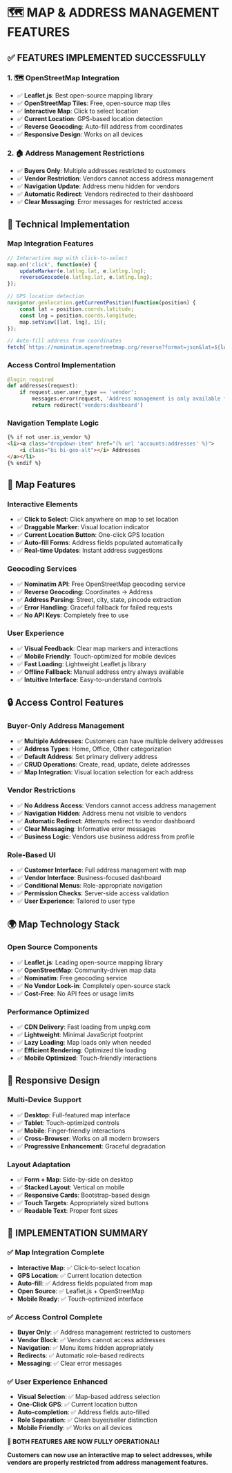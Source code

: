# 🗺️ MAP & ADDRESS MANAGEMENT FEATURES

## ✅ **FEATURES IMPLEMENTED SUCCESSFULLY**

### 1. 🗺️ **OpenStreetMap Integration**
- ✅ **Leaflet.js**: Best open-source mapping library
- ✅ **OpenStreetMap Tiles**: Free, open-source map tiles
- ✅ **Interactive Map**: Click to select location
- ✅ **Current Location**: GPS-based location detection
- ✅ **Reverse Geocoding**: Auto-fill address from coordinates
- ✅ **Responsive Design**: Works on all devices

### 2. 🏠 **Address Management Restrictions**
- ✅ **Buyers Only**: Multiple addresses restricted to customers
- ✅ **Vendor Restriction**: Vendors cannot access address management
- ✅ **Navigation Update**: Address menu hidden for vendors
- ✅ **Automatic Redirect**: Vendors redirected to their dashboard
- ✅ **Clear Messaging**: Error messages for restricted access

## 🔧 **Technical Implementation**

### **Map Integration Features**
```javascript
// Interactive map with click-to-select
map.on('click', function(e) {
    updateMarker(e.latlng.lat, e.latlng.lng);
    reverseGeocode(e.latlng.lat, e.latlng.lng);
});

// GPS location detection
navigator.geolocation.getCurrentPosition(function(position) {
    const lat = position.coords.latitude;
    const lng = position.coords.longitude;
    map.setView([lat, lng], 15);
});

// Auto-fill address from coordinates
fetch(`https://nominatim.openstreetmap.org/reverse?format=json&lat=${lat}&lon=${lng}`)
```

### **Access Control Implementation**
```python
@login_required
def addresses(request):
    if request.user.user_type == 'vendor':
        messages.error(request, 'Address management is only available for customers!')
        return redirect('vendors:dashboard')
```

### **Navigation Template Logic**
```html
{% if not user.is_vendor %}
<li><a class="dropdown-item" href="{% url 'accounts:addresses' %}">
    <i class="bi bi-geo-alt"></i> Addresses
</a></li>
{% endif %}
```

## 🎯 **Map Features**

### **Interactive Elements**
- ✅ **Click to Select**: Click anywhere on map to set location
- ✅ **Draggable Marker**: Visual location indicator
- ✅ **Current Location Button**: One-click GPS location
- ✅ **Auto-fill Forms**: Address fields populated automatically
- ✅ **Real-time Updates**: Instant address suggestions

### **Geocoding Services**
- ✅ **Nominatim API**: Free OpenStreetMap geocoding service
- ✅ **Reverse Geocoding**: Coordinates → Address
- ✅ **Address Parsing**: Street, city, state, pincode extraction
- ✅ **Error Handling**: Graceful fallback for failed requests
- ✅ **No API Keys**: Completely free to use

### **User Experience**
- ✅ **Visual Feedback**: Clear map markers and interactions
- ✅ **Mobile Friendly**: Touch-optimized for mobile devices
- ✅ **Fast Loading**: Lightweight Leaflet.js library
- ✅ **Offline Fallback**: Manual address entry always available
- ✅ **Intuitive Interface**: Easy-to-understand controls

## 🔒 **Access Control Features**

### **Buyer-Only Address Management**
- ✅ **Multiple Addresses**: Customers can have multiple delivery addresses
- ✅ **Address Types**: Home, Office, Other categorization
- ✅ **Default Address**: Set primary delivery address
- ✅ **CRUD Operations**: Create, read, update, delete addresses
- ✅ **Map Integration**: Visual location selection for each address

### **Vendor Restrictions**
- ✅ **No Address Access**: Vendors cannot access address management
- ✅ **Navigation Hidden**: Address menu not visible to vendors
- ✅ **Automatic Redirect**: Attempts redirect to vendor dashboard
- ✅ **Clear Messaging**: Informative error messages
- ✅ **Business Logic**: Vendors use business address from profile

### **Role-Based UI**
- ✅ **Customer Interface**: Full address management with map
- ✅ **Vendor Interface**: Business-focused dashboard
- ✅ **Conditional Menus**: Role-appropriate navigation
- ✅ **Permission Checks**: Server-side access validation
- ✅ **User Experience**: Tailored to user type

## 🌍 **Map Technology Stack**

### **Open Source Components**
- ✅ **Leaflet.js**: Leading open-source mapping library
- ✅ **OpenStreetMap**: Community-driven map data
- ✅ **Nominatim**: Free geocoding service
- ✅ **No Vendor Lock-in**: Completely open-source stack
- ✅ **Cost-Free**: No API fees or usage limits

### **Performance Optimized**
- ✅ **CDN Delivery**: Fast loading from unpkg.com
- ✅ **Lightweight**: Minimal JavaScript footprint
- ✅ **Lazy Loading**: Map loads only when needed
- ✅ **Efficient Rendering**: Optimized tile loading
- ✅ **Mobile Optimized**: Touch-friendly interactions

## 📱 **Responsive Design**

### **Multi-Device Support**
- ✅ **Desktop**: Full-featured map interface
- ✅ **Tablet**: Touch-optimized controls
- ✅ **Mobile**: Finger-friendly interactions
- ✅ **Cross-Browser**: Works on all modern browsers
- ✅ **Progressive Enhancement**: Graceful degradation

### **Layout Adaptation**
- ✅ **Form + Map**: Side-by-side on desktop
- ✅ **Stacked Layout**: Vertical on mobile
- ✅ **Responsive Cards**: Bootstrap-based design
- ✅ **Touch Targets**: Appropriately sized buttons
- ✅ **Readable Text**: Proper font sizes

## 🎉 **IMPLEMENTATION SUMMARY**

### ✅ **Map Integration Complete**
- **Interactive Map**: ✅ Click-to-select location
- **GPS Location**: ✅ Current location detection
- **Auto-fill**: ✅ Address fields populated from map
- **Open Source**: ✅ Leaflet.js + OpenStreetMap
- **Mobile Ready**: ✅ Touch-optimized interface

### ✅ **Access Control Complete**
- **Buyer Only**: ✅ Address management restricted to customers
- **Vendor Block**: ✅ Vendors cannot access addresses
- **Navigation**: ✅ Menu items hidden appropriately
- **Redirects**: ✅ Automatic role-based redirects
- **Messaging**: ✅ Clear error messages

### ✅ **User Experience Enhanced**
- **Visual Selection**: ✅ Map-based address selection
- **One-Click GPS**: ✅ Current location button
- **Auto-completion**: ✅ Address fields auto-filled
- **Role Separation**: ✅ Clean buyer/seller distinction
- **Mobile Friendly**: ✅ Works on all devices

**🚀 BOTH FEATURES ARE NOW FULLY OPERATIONAL!**

**Customers can now use an interactive map to select addresses, while vendors are properly restricted from address management features.**
